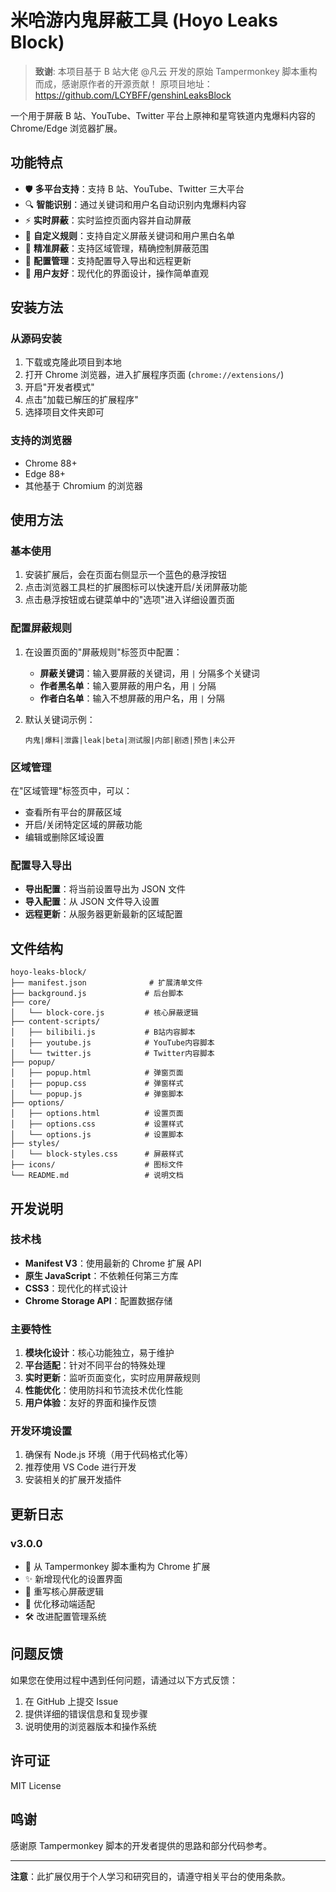 # 米哈游内鬼屏蔽工具 (Hoyo Leaks Block)

> **致谢**: 本项目基于 B 站大佬 @凡云 开发的原始 Tampermonkey 脚本重构而成，感谢原作者的开源贡献！
> 原项目地址：https://github.com/LCYBFF/genshinLeaksBlock

一个用于屏蔽 B 站、YouTube、Twitter 平台上原神和星穹铁道内鬼爆料内容的 Chrome/Edge 浏览器扩展。

## 功能特点

- 🛡️ **多平台支持**：支持 B 站、YouTube、Twitter 三大平台
- 🔍 **智能识别**：通过关键词和用户名自动识别内鬼爆料内容
- ⚡ **实时屏蔽**：实时监控页面内容并自动屏蔽
- 📝 **自定义规则**：支持自定义屏蔽关键词和用户黑白名单
- 🎯 **精准屏蔽**：支持区域管理，精确控制屏蔽范围
- 💾 **配置管理**：支持配置导入导出和远程更新
- 🎨 **用户友好**：现代化的界面设计，操作简单直观

## 安装方法

### 从源码安装

1. 下载或克隆此项目到本地
2. 打开 Chrome 浏览器，进入扩展程序页面 (`chrome://extensions/`)
3. 开启"开发者模式"
4. 点击"加载已解压的扩展程序"
5. 选择项目文件夹即可

### 支持的浏览器

- Chrome 88+
- Edge 88+
- 其他基于 Chromium 的浏览器

## 使用方法

### 基本使用

1. 安装扩展后，会在页面右侧显示一个蓝色的悬浮按钮
2. 点击浏览器工具栏的扩展图标可以快速开启/关闭屏蔽功能
3. 点击悬浮按钮或右键菜单中的"选项"进入详细设置页面

### 配置屏蔽规则

1. 在设置页面的"屏蔽规则"标签页中配置：

   - **屏蔽关键词**：输入要屏蔽的关键词，用 `|` 分隔多个关键词
   - **作者黑名单**：输入要屏蔽的用户名，用 `|` 分隔
   - **作者白名单**：输入不想屏蔽的用户名，用 `|` 分隔

2. 默认关键词示例：
   ```
   内鬼|爆料|泄露|leak|beta|测试服|内部|剧透|预告|未公开
   ```

### 区域管理

在"区域管理"标签页中，可以：

- 查看所有平台的屏蔽区域
- 开启/关闭特定区域的屏蔽功能
- 编辑或删除区域设置

### 配置导入导出

- **导出配置**：将当前设置导出为 JSON 文件
- **导入配置**：从 JSON 文件导入设置
- **远程更新**：从服务器更新最新的区域配置

## 文件结构

```
hoyo-leaks-block/
├── manifest.json              # 扩展清单文件
├── background.js             # 后台脚本
├── core/
│   └── block-core.js         # 核心屏蔽逻辑
├── content-scripts/
│   ├── bilibili.js           # B站内容脚本
│   ├── youtube.js            # YouTube内容脚本
│   └── twitter.js            # Twitter内容脚本
├── popup/
│   ├── popup.html            # 弹窗页面
│   ├── popup.css             # 弹窗样式
│   └── popup.js              # 弹窗脚本
├── options/
│   ├── options.html          # 设置页面
│   ├── options.css           # 设置样式
│   └── options.js            # 设置脚本
├── styles/
│   └── block-styles.css      # 屏蔽样式
├── icons/                    # 图标文件
└── README.md                 # 说明文档
```

## 开发说明

### 技术栈

- **Manifest V3**：使用最新的 Chrome 扩展 API
- **原生 JavaScript**：不依赖任何第三方库
- **CSS3**：现代化的样式设计
- **Chrome Storage API**：配置数据存储

### 主要特性

1. **模块化设计**：核心功能独立，易于维护
2. **平台适配**：针对不同平台的特殊处理
3. **实时更新**：监听页面变化，实时应用屏蔽规则
4. **性能优化**：使用防抖和节流技术优化性能
5. **用户体验**：友好的界面和操作反馈

### 开发环境设置

1. 确保有 Node.js 环境（用于代码格式化等）
2. 推荐使用 VS Code 进行开发
3. 安装相关的扩展开发插件

## 更新日志

### v3.0.0

- 🎉 从 Tampermonkey 脚本重构为 Chrome 扩展
- ✨ 新增现代化的设置界面
- 🔄 重写核心屏蔽逻辑
- 📱 优化移动端适配
- 🛠️ 改进配置管理系统

## 问题反馈

如果您在使用过程中遇到任何问题，请通过以下方式反馈：

1. 在 GitHub 上提交 Issue
2. 提供详细的错误信息和复现步骤
3. 说明使用的浏览器版本和操作系统

## 许可证

MIT License

## 鸣谢

感谢原 Tampermonkey 脚本的开发者提供的思路和部分代码参考。

---

**注意**：此扩展仅用于个人学习和研究目的，请遵守相关平台的使用条款。
